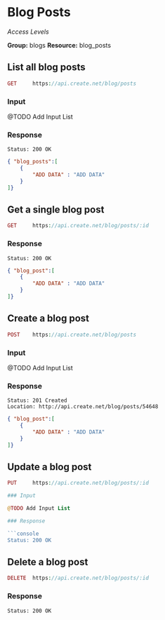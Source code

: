# Blog Posts

*Access Levels*

__Group:__ blogs
__Resource:__ blog_posts

## List all blog posts

```php
GET 	https://api.create.net/blog/posts
```

### Input

@TODO Add Input List

### Response

```console
Status: 200 OK
```

```json
{ "blog_posts":[
	{
		"ADD DATA" : "ADD DATA"
	}
]}
```

## Get a single blog post

```php
GET 	https://api.create.net/blog/posts/:id
```

### Response

```console
Status: 200 OK
```

```json
{ "blog_post":[
	{
		"ADD DATA" : "ADD DATA"
	}
]}
```

## Create a blog post

```php
POST 	https://api.create.net/blog/posts
```

### Input

@TODO Add Input List

### Response

```console
Status: 201 Created
Location: http://api.create.net/blog/posts/54648
```

```json
{ "blog_post":[
	{
		"ADD DATA" : "ADD DATA"
	}
]}
```

## Update a blog post

```php
PUT 	https://api.create.net/blog/posts/:id

### Input

@TODO Add Input List

### Response

```console
Status: 200 OK
```

## Delete a blog post

```php
DELETE 	https://api.create.net/blog/posts/:id
```

### Response

```console
Status: 200 OK
```
